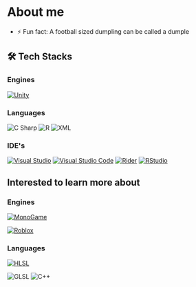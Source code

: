 # About me
- ⚡ Fun fact: A football sized dumpling can be called a dumple


## 🛠️ Tech Stacks
### Engines
[![Unity](https://img.shields.io/badge/Unity-3D%20&%202D-57b9d3.svg?style=for-the-badge&logo=unity)](https://unity3d.com)

### Languages
![C Sharp](https://img.shields.io/badge/C--Sharp-239120?style=for-the-badge&logo=sharp&logoColor=white) 
![R](https://img.shields.io/badge/R--Code-276DC3?style=for-the-badge&logo=r&logoColor=white)
![XML](https://img.shields.io/badge/XML-FF6600?style=for-the-badge&logo=xml&logoColor=white)

### IDE's
[![Visual Studio](https://custom-icon-badges.demolab.com/badge/Visual%20Studio-5C2D91.svg?style=for-the-badge&logo=visual-studio&logoColor=white)](https://visualstudio.microsoft.com/)
[![Visual Studio Code](https://custom-icon-badges.demolab.com/badge/Visual%20Studio%20Code-0078d7.svg?style=for-the-badge&logo=vsc&logoColor=white)](https://code.visualstudio.com/)
[![Rider](https://img.shields.io/badge/Rider-000?style=for-the-badge&logo=rider&logoColor=fff)](https://www.jetbrains.com/rider/)
[![RStudio](https://img.shields.io/badge/R--Studio-75AADB?style=for-the-badge&logo=rstudioide&logoColor=white)](https://posit.co/)

## Interested to learn more about
### Engines
[![MonoGame](https://img.shields.io/badge/MonoGame-Current_Focus-ED1C24?style=for-the-badge&logo=monogame&logoColor=white&labelColor=ED1C24&color=232323)](https://monogame.net/)

[![Roblox](https://img.shields.io/badge/Roblox--Studio-000000?style=for-the-badge&logo=robloxstudio&logoColor=white)](https://create.roblox.com/landing)

### Languages
[![HLSL](https://img.shields.io/badge/HLSL-Current_Milestone-0096FF?style=for-the-badge&logo=directx&logoColor=white&labelColor=0096FF&color=232323)](https://learn.microsoft.com/en-us/windows/win32/direct3dhlsl/dx-graphics-hlsl)

![GLSL](https://img.shields.io/badge/GLSL-0055A4?style=for-the-badge&logo=opengl&logoColor=white)
![C++](https://img.shields.io/badge/C++-00599C?style=for-the-badge&logo=cplusplus&logoColor=white)





<!--
**BoxWhale/BoxWhale** is a ✨ _special_ ✨ repository because its `README.md` (this file) appears on your GitHub profile.

![C#](https://img.shields.io/badge/C%23-239120?style=for-the-badge&logo=c-sharp&logoColor=white)
![R](https://img.shields.io/badge/R-276DC3?style=for-the-badge&logo=r&logoColor=white)
![RStudio](https://img.shields.io/badge/RStudio-75AADB?style=for-the-badge&logo=rstudio&logoColor=white)
![HLSL](https://img.shields.io/badge/HLSL-0096FF?style=for-the-badge&logo=directx&logoColor=white)
![Roblox](https://img.shields.io/badge/Roblox-000000?style=for-the-badge&logo=roblox&logoColor=white)
![MonoGame](https://img.shields.io/badge/MonoGame-ED1C24?style=for-the-badge&logo=monogame&logoColor=white)


Here are some ideas to get you started:

- 🔭 I’m currently working on ...
- 🌱 I’m currently learning ...
- 👯 I’m looking to collaborate on ...
- 🤔 I’m looking for help with ...
- 💬 Ask me about ...
- 📫 How to reach me: ...
- 😄 Pronouns: ...
- ⚡ Fun fact: ...
-->
